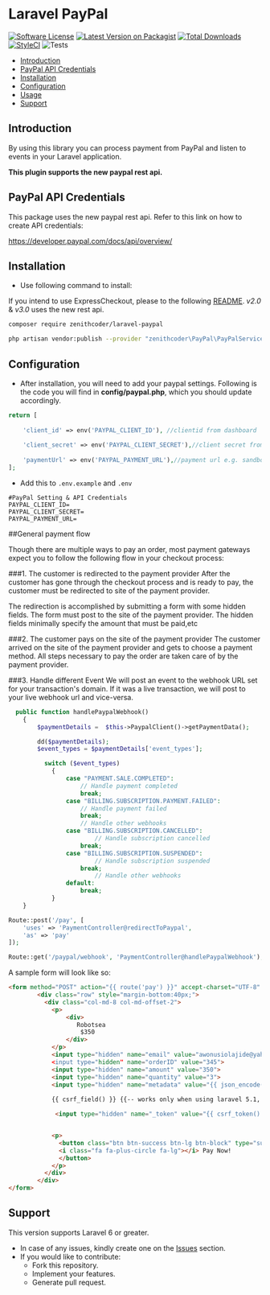 # Laravel PayPal

[![Software License](https://img.shields.io/badge/license-MIT-brightgreen.svg?style=flat-square)](LICENSE.md)
[![Latest Version on Packagist](https://img.shields.io/packagist/v/zenithcoder/paypal.svg?style=flat-square)](https://packagist.org/packages/zenithcoder/paypal)
[![Total Downloads](https://img.shields.io/packagist/dt/zenithcoder/paypal.svg?style=flat-square)](https://packagist.org/packages/zenithcoder/paypal)
[![StyleCI](https://github.styleci.io/repos/43671533/shield?branch=v2.0)](https://github.styleci.io/repos/43671533?branch=v2.0)
![Tests](https://github.com/zenithcoder/laravel-paypal/workflows/TestsV3/badge.svg)


- [Introduction](#introduction)
- [PayPal API Credentials](#paypal-api-credentials)
- [Installation](#installation)
- [Configuration](#configuration)
- [Usage](#usage)
- [Support](#support)

    
<a name="introduction"></a>
## Introduction

By using this library you can process payment from PayPal and listen to events in your Laravel application.

**This plugin supports the new paypal rest api.**

<a name="paypal-api-credentials"></a>
## PayPal API Credentials

This package uses the new paypal rest api. Refer to this link on how to create API credentials:

https://developer.paypal.com/docs/api/overview/

<a name="installation"></a>
## Installation

* Use following command to install:

If you intend to use ExpressCheckout, please to the following [README](https://github.com/zenithcoder/laravel-paypal/tree/v1.0). *v2.0* & *v3.0* uses the new rest api.

```bash
composer require zenithcoder/laravel-paypal
```

```bash
php artisan vendor:publish --provider "zenithcoder\PayPal\PayPalServiceProvider"
```

<a name="configuration"></a>
## Configuration

* After installation, you will need to add your paypal settings. Following is the code you will find in **config/paypal.php**, which you should update accordingly.

```php
return [
    
    'client_id' => env('PAYPAL_CLIENT_ID'), //clientid from dashboard
  
    'client_secret' => env('PAYPAL_CLIENT_SECRET'),//client secret from dashboard
 
    'paymentUrl' => env('PAYPAL_PAYMENT_URL'),//payment url e.g. sandbox= https://api-m.sandbox.paypal.com
];
```

* Add this to `.env.example` and `.env`

```
#PayPal Setting & API Credentials  
PAYPAL_CLIENT_ID=
PAYPAL_CLIENT_SECRET=
PAYPAL_PAYMENT_URL=

```

##General payment flow

Though there are multiple ways to pay an order, most payment gateways expect you to follow the following flow in your checkout process:

###1. The customer is redirected to the payment provider
After the customer has gone through the checkout process and is ready to pay, the customer must be redirected to site of the payment provider.

The redirection is accomplished by submitting a form with some hidden fields. The form must post to the site of the payment provider. The hidden fields minimally specify the amount that must be paid,etc


###2. The customer pays on the site of the payment provider
The customer arrived on the site of the payment provider and gets to choose a payment method. All steps necessary to pay the order are taken care of by the payment provider.

###3. Handle different Event
We will post an event to the webhook URL set for your transaction's domain. If it was a live transaction, we will post to your live webhook url and vice-versa.

```php
  public function handlePaypalWebhook()
    {
        $paymentDetails =  $this->PaypalClient()->getPaymentData();

        dd($paymentDetails);
        $event_types = $paymentDetails['event_types'];

          switch ($event_types)
            {
                case "PAYMENT.SALE.COMPLETED":
                    // Handle payment completed
                    break;
                case "BILLING.SUBSCRIPTION.PAYMENT.FAILED":
                    // Handle payment failed
                    break;
                    // Handle other webhooks
                case "BILLING.SUBSCRIPTION.CANCELLED":
                        // Handle subscription cancelled
                    break;
                case "BILLING.SUBSCRIPTION.SUSPENDED":
                        // Handle subscription suspended
                    break;
                        // Handle other webhooks
                default:
                    break;
            }
    }

```

 
```php
Route::post('/pay', [
    'uses' => 'PaymentController@redirectToPaypal',
    'as' => 'pay'
]);
```

```php
Route::get('/paypal/webhook', 'PaymentController@handlePaypalWebhook');
```

A sample form will look like so:

```html
<form method="POST" action="{{ route('pay') }}" accept-charset="UTF-8" class="form-horizontal" role="form">
        <div class="row" style="margin-bottom:40px;">
          <div class="col-md-8 col-md-offset-2">
            <p>
                <div>
                   Robotsea
                    $350
                </div>
            </p>
            <input type="hidden" name="email" value="awonusiolajide@yahoo.com>  
            <input type="hidden" name="orderID" value="345">
            <input type="hidden" name="amount" value="350"> 
            <input type="hidden" name="quantity" value="3">
            <input type="hidden" name="metadata" value="{{ json_encode($array = ['key_name' => 'value',]) }}" > {{-- For other necessary things you want to add to your payload. it is optional though --}}
            
            {{ csrf_field() }} {{-- works only when using laravel 5.1, 5.2 --}}

             <input type="hidden" name="_token" value="{{ csrf_token() }}"> {{-- employ this in place of csrf_field only in laravel 5.0 --}}


            <p>
              <button class="btn btn-success btn-lg btn-block" type="submit" value="Pay Now!">
              <i class="fa fa-plus-circle fa-lg"></i> Pay Now!
              </button>
            </p>
          </div>
        </div>
</form>
```

## Support

This version supports Laravel 6 or greater.
* In case of any issues, kindly create one on the [Issues](https://github.com/zenithcoder/laravel-paypal/issues) section.
* If you would like to contribute:
  * Fork this repository.
  * Implement your features.
  * Generate pull request.
 
